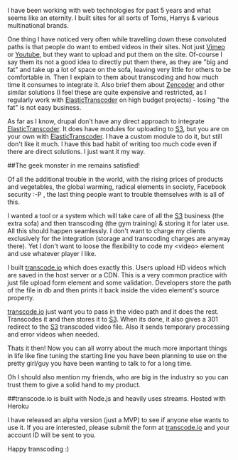 I have been working with web technologies for past 5 years and what seems like an eternity. I built sites for all sorts of Toms, Harrys & various multinational brands.

One thing I have noticed very often while travelling down these convoluted paths is that people do want to embed videos in their sites. Not just [Vimeo](https://vimeo.com/) or [Youtube](http://youtube.com), but they want to upload and put them on the site. Of-course I say them its not a good idea to directly put them there, as they are "big and fat" and take up a lot of space on the sofa, leaving very little for others to be comfortable in. Then I explain to them about transcoding and how much time it consumes to integrate it. Also brief them about [Zencoder](http://zencoder.com) and other similar solutions (I feel these are quite expensive and restricted, as I regularly work with [ElasticTranscoder](https://aws.amazon.com/elastictranscoder/) on high budget projects) - losing "the fat" is not easy business.

 As far as I know, drupal don't have any direct approach to integrate [ElasticTranscoder](https://aws.amazon.com/elastictranscoder/). It does have modules for uploading to [S3](https://aws.amazon.com/s3/), but you are on your own with [ElasticTranscoder](https://aws.amazon.com/elastictranscoder/). I have a custom module to do it, but still don't like it much. I have this bad habit of writing too much code even if there are direct solutions. I just want it my way.

 ##The geek monster in me remains satisfied!

Of all the additional trouble in the world, with the rising prices of products and vegetables, the global warming, radical elements in society, Facebook security :-P , the last thing people want to trouble themselves with is all of this.

I wanted a tool or a system which will take care of all the [S3](https://aws.amazon.com/s3/) business (the extra sofa) and then transcoding (the gym training) & storing it for later use. All this should happen seamlessly. I don't want to charge my clients exclusively for the integration (storage and transcoding charges are anyway there). Yet I don't want to loose the flexibility to code my &lt;video&gt; element and use whatever player I like.

I built [transcode.io](http://transcode.io) which does exactly this. Users upload HD videos which are saved in the host server or a CDN. This is a very common practice with just file upload form element and some validation. Developers store the path of the file in db and then prints it back inside the video element's source property. 

[transcode.io](http://transcode.io) just want you to pass in the video path and it does the rest. Transcodes it and then stores it to [S3](https://aws.amazon.com/s3/). When its done, it also gives a 301 redirect to the [S3](https://aws.amazon.com/s3/) transcoded video file. Also it sends temporary processing and error videos when needed. 

Thats it then! Now you can all worry about the much more important things in life like fine tuning the starting line you have been planning to use on the pretty girl/guy you have been wanting to talk to for a long time. 

Oh I should also mention my friends, who are big in the industry so you can trust them to give a solid hand to my product.

##transcode.io is built with Node.js and heavily uses streams. Hosted with Heroku

I have released an alpha version (just a MVP) to see if anyone else wants to use it. If you are interested, please submit the form at [transcode.io](http://transcode.io) and your account ID will be sent to you.

Happy transcoding :)